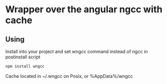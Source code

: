 # Wrapper over the angular ngcc with cache

## Using

Install into your project and set wngcc command instead of ngcc in postinstall script

```bash
npm install wngcc
```

Cache located in ~/.wngcc on Posix, or %AppData%/wngcc